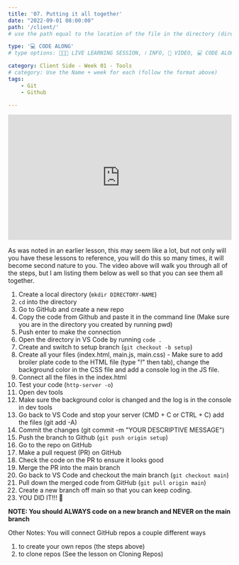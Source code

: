 ```yaml
---
title: '07. Putting it all together'
date: "2022-09-01 08:00:00"
path: '/client/'
# use the path equal to the location of the file in the directory (directory structure)

type: '💻 CODE ALONG'
# type options: 👩🏽‍🏫 LIVE LEARNING SESSION, ℹ️ INFO, 🎥 VIDEO, 💻 CODE ALONG, 🥼LAB, ↩️ REVIEW/NOTES, 👥 GROUP LEARNING, 👷🏼‍♂️ GROUP PROJECT, 🧠 ASSESSMENT, 📝 ASSIGNMENT

category: Client Side - Week 01 - Tools
# category: Use the Name + week for each (follow the format above)
tags: 
    - Git
    - Github

---
```

<div style="padding:56.2% 0 0 0;position:relative;"><iframe src="https://player.vimeo.com/video/695235450?h=51881957ac&amp;badge=0&amp;autopause=0&amp;player_id=0&amp;app_id=58479" frameborder="0" allow="autoplay; fullscreen; picture-in-picture" allowfullscreen style="position:absolute;top:0;left:0;width:100%;height:100%;" title="Putting it all together"></iframe></div><script src="https://player.vimeo.com/api/player.js"></script>

As was noted in an earlier lesson, this may seem like a lot, but not only will you have these lessons to reference, you will do this so many times, it will become second nature to you. The video above will walk you through all of the steps, but I am listing them below as well so that you can see them all together.

1. Create a local directory (`mkdir DIRECTORY-NAME`)
1. `cd` into the directory
1. Go to GitHub and create a new repo
1. Copy the code from Github and paste it in the command line (Make sure you are in the directory you created by running pwd)
1. Push enter to make the connection
1. Open the directory in VS Code by running `code .`
1. Create and switch to setup branch (`git checkout -b setup`)
1. Create all your files (index.html, main.js, main.css) - Make sure to add broiler plate code to the HTML file (type "!" then tab), change the background color in the CSS file and add a console log in the JS file.
1. Connect all the files in the index.html
1. Test your code (`http-server -o`)
1. Open dev tools
1. Make sure the background color is changed and the log is in the console in dev tools
1. Go back to VS Code and stop your server (CMD + C or CTRL + C)
add the files (git add -A)
1. Commit the changes (git commit -m "YOUR DESCRIPTIVE MESSAGE")
1. Push the branch to Github (`git push origin setup`)
1. Go to the repo on GitHub
1. Make a pull request (PR) on GitHub
1. Check the code on the PR to ensure it looks good
1. Merge the PR into the main branch
1. Go back to VS Code and checkout the main branch (`git checkout main`)
1. Pull down the merged code from GitHub (`git pull origin main`)
1. Create a new branch off main so that you can keep coding.
1. YOU DID IT!!! 🎉

**NOTE: You should ALWAYS code on a new branch and NEVER on the main branch**

Other Notes: You will connect GitHub repos a couple different ways

1. to create your own repos (the steps above)
1. to clone repos (See the lesson on Cloning Repos)
